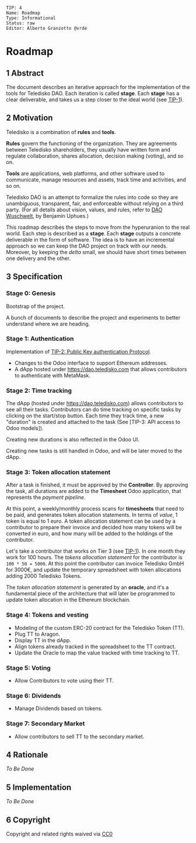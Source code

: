 ```
TIP: 4
Name: Roadmap
Type: Informational
Status: raw
Editor: Alberto Granzotto @vrde
```

# Roadmap

## 1 Abstract

<!-- The abstract is a short (~200 word) informal description of the technical
issue being addressed.-->

The document describes an iterative approach for the implementation of the tools for Teledisko DAO. Each iteration is called **stage**. Each **stage** has a clear deliverable, and takes us a step closer to the ideal world (see [TIP-1](../1)).

## 2 Motivation

Teledisko is a combination of **rules** and **tools**.

**Rules** govern the functioning of the organization. They are agreements between Teledisko shareholders, they usually have written form and regulate collaboration, shares allocation, decision making (voting), and so on.

**Tools** are applications, web platforms, and other software used to communicate, manage resources and assets, track time and activities, and so on.

Teledisko DAO is an attempt to formalize the rules into code so they are unambiguous, transparent, fair, and enforceable without relying on a third party. (For all details about vision, values, and rules, refer to [DAO Wuschwelt](./tips/1), by Benjamin Uphues.)

This roadmap describes the steps to move from the hyperuranion to the real world. Each step is described as a **stage**. Each **stage** outputs a concrete deliverable in the form of software. The idea is to have an incremental approach so we can keep the DAO project on track with our needs. Moreover, by keeping the *delta* small, we should have short times between one delivery and the other.

## 3 Specification

### Stage 0: Genesis

Bootstrap of the project.

A bunch of documents to describe the project and experiments to better understand where we are heading.

### Stage 1: Authentication

Implementation of [TIP-2: Public Key authentication Protocol](../2).

- Changes to the Odoo interface to support Ethereum addresses.
- A dApp hosted under https://dao.teledisko.com that allows contributors to authenticate with MetaMask.

### Stage 2: Time tracking

The dApp (hosted under https://dao.teledisko.com) allows contributors to see all their tasks. Contributors can do time tracking on specific tasks by clicking on the start/stop button. Each time they track time, a new "duration" is created and attached to the task (See [TIP-3: API access to Odoo models]).

Creating new durations is also reflected in the Odoo UI.

Creating new tasks is still handled in Odoo, and will be later moved to the dApp.

### Stage 3: Token allocation statement

After a task is finished, it must be approved by the **Controller**. By approving the task, all durations are added to the **Timesheet** Odoo application, that represents the *payment pipeline*.

At this point, a weekly/monthly process scans for **timesheets** that need to be paid, and generates token allocation statements. In terms of *value*, 1 token is equal to 1 euro. A token allocation statement can be used by a contributor to prepare their invoice and decided how many tokens will be converted in euro, and how many will be added to the holdings of the contributor.

Let's take a contributor that works on Tier 3 (see [TIP-1](../1)). In one month they work for 100 hours. The *tokens allocation statement* for the contributor is `100 * 50 = 5000`. At this point the contributor can invoice Teledisko GmbH for 3000€, and update the temporary spreadsheet with token allocations adding 2000 Teledisko Tokens.

The *token allocation statement* is generated by an **oracle**, and it's a fundamental piece of the architecture that will later be programmed to update token allocation in the Ethereum blockchain.

### Stage 4: Tokens and vesting

- Modeling of the custom ERC-20 contract for the Teledisko Token (TT).
- Plug TT to Aragon.
- Display TT in the dApp.
- Align tokens already tracked in the spreadsheet to the TT contract.
- Update the Oracle to map the value tracked with time tracking to TT.

### Stage 5: Voting

- Allow Contributors to vote using their TT.

### Stage 6: Dividends

- Manage Dividends based on tokens.

### Stage 7: Secondary Market

- Allow contributors to sell TT to the secondary market.

## 4 Rationale

<!-- The rationale fleshes out the specification by describing what motivated
the design and why particular design decisions were made. It should describe
alternate designs that were considered and related work, e.g. how the feature
is supported in other languages. The rationale may also provide evidence of
consensus within the community, and should discuss important objections or
concerns raised during discussion.-->

*To Be Done*

## 5 Implementation

<!--The implementations must be completed before any TIP is given status
"stable", but it need not be completed before the TIP is accepted. While there
is merit to the approach of reaching consensus on the TIP and rationale before
writing code, the principle of "rough consensus and running code" is still
useful when it comes to resolving many discussions of API details.-->

*To Be Done*

## 6 Copyright

<!--All TIPs MUST be released to the public domain.-->

Copyright and related rights waived via
[CC0](https://creativecommons.org/publicdomain/zero/1.0/)
